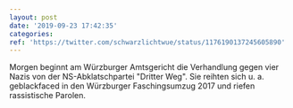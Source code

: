 ```yaml
---
layout: post
date: '2019-09-23 17:42:35'
categories: 
ref: 'https://twitter.com/schwarzlichtwue/status/1176190137245605890'
---
```

Morgen beginnt am Würzburger Amtsgericht die Verhandlung gegen vier Nazis von der NS-Abklatschpartei "Dritter Weg". Sie reihten sich u. a. geblackfaced in den Würzburger Faschingsumzug 2017 und riefen rassistische Parolen. 




